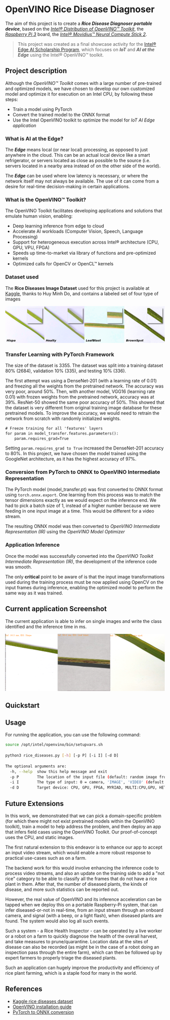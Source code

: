 [RiceDiseases]: images/RiceDiseases.png "Rice Diseases"
[Screenshot]: images/InferScreenshot.png "Current app infer screenshot"

# OpenVINO Rice Disease Diagnoser

The aim of this project is to create a ***Rice Disease Diagnoser portable device***, based on the _[Intel® Distribution of OpenVINO™ Toolkit](https://software.intel.com/en-us/openvino-toolkit)_, the _[Raspberry Pi 3](https://www.raspberrypi.org/products/raspberry-pi-3-model-b/)_ board, the _[Intel® Movidius™ Neural Compute Stick 2](https://software.intel.com/en-us/neural-compute-stick)_.

>This project was created as a final showcase activity for the [Intel® Edge AI Scholarship Program](https://www.udacity.com/scholarships/intel-edge-ai-scholarship), which focuses on ***IoT*** and ***AI at the Edge*** using the Intel® OpenVINO™ toolkit.

## Project description

Although the _OpenVINO™ Toolkit_ comes with a large number of pre-trained and optimized models, we have chosen to develop our own customized model and optimize it for execution on an Intel CPU, by following these steps:

- Train a model using PyTorch
- Convert the trained model to the ONNX format
- Use the Intel OpenVINO toolkit to optimize the model for _IoT AI Edge application_

### What is AI at the Edge?

The ***Edge*** means local (or near local) processing, as opposed to just anywhere in the cloud. This can be an actual local device like a smart refrigerator, or servers located as close as possible to the source (i.e. servers located in a nearby area instead of on the other side of the world).

The ***Edge*** can be used where low latency is necessary, or where the network itself may not always be available. The use of it can come from a desire for real-time decision-making in certain applications.

### What is the OpenVINO™ Toolkit?

The OpenVINO Toolkit facilitates developing applications and solutions that emulate human vision, enabling:

- Deep learning inference from edge to cloud
- Accelerate AI workloads (Computer Vision, Speech, Language Processing)
- Support for heterogeneous execution across Intel® architecture (CPU, GPU, VPU, FPGA)
- Speeds up time-to-market via library of functions and pre-optimized kernels
- Optimized calls for OpenCV or OpenCL™ kernels

### Dataset used

The **Rice Diseases Image Dataset** used for this project is available at [Kaggle](https://www.kaggle.com/minhhuy2810/rice-diseases-image-dataset/download), thanks to Huy Minh Do, and contains a labeled set of four type of images

![RiceDiseases]

### Transfer Learning with PyTorch Framework

The size of the dataset is 3355. The dataset was split into a training dataset 80% (2684), validation 10% (335), and testing 10% (336).

The first attempt was using a DenseNet-201 (with a learning rate of 0.01) and freezing all the weights from the pretrained network. The accuracy was very poor, around 50%. Then, with another model, VGG16 (learning rate 0.01) with frozen weights from the pretrained network, accuracy was at 39%. ResNet-50 showed the same poor accuracy of 50%. This showed that the dataset is very different from original training image database for these pretrained models. To improve the accuracy, we would need to retrain the network from scratch with randomly initialized weights.

```
# Freeze training for all 'features' layers
for param in model_transfer.features.parameters():
    param.requires_grad=True
```
Setting ```param.requires_grad to True``` increased the DenseNet-201 accuracy to 80%. In this project, we have chosen the model trained using the GoogleNet architecture, as it has the highest accuracy of 97%.

### Conversion from PyTorch to ONNX to OpenVINO Intermediate Representation

The PyTorch model (model_transfer.pt) was first converted to ONNX format using ```torch.onnx.export```. One learning from this process was to match the tensor dimensions exactly as we would expect on the inference end. We had to pick a batch size of 1, instead of a higher number because we were feeding in one input image at a time. This would be different for a video stream.

The resulting ONNX model was then converted to _OpenVINO Intermediate Representation (IR)_ using the _OpenVINO Model Optimizer_

### Application Inference

Once the model was successfully converted into the _OpenVINO Toolkit Intermediate Representation (IR)_, the development of the inference code was smooth.

The only **critical** point to be aware of is that the input image transformations used during the training process must be now applied using OpenCV on the input frames during inference, enabling the optimized model to perform the same way as it was trained.

## Current application Screenshot

The current application is able to infer on single images and write the class identified and the inference time in ms.

![Screenshot]

## Quickstart

## Usage

For running the application, you can use the following command:

```bash
source /opt/intel/openvino/bin/setupvars.sh

python3 rice_diseases.py [-h] [-p P] [-i I] [-d D]

The optional arguments are:
  -h, --help  show this help message and exit
  -p P        The location of the input file (default: random image from dataset)
  -i I        The type of input: 0 = camera, 'IMAGE', 'VIDEO' (default: 'IMAGE')
  -d D        Target device: CPU, GPU, FPGA, MYRIAD, MULTI:CPU,GPU, HETERO:FPGA, CPU (default: 'CPU')
```

## Future Extensions

In this work, we demonstrated that we can pick a domain-specific problem (for which there might not exist pretrained models within the OpenVINO toolkit), train a model to help address the problem, and then deploy an app that infers field cases using the OpenVINO Toolkit. Our proof-of-concept uses the CPU, and static images.

The first natural extension to this endeavor is to enhance our app to accept an input video stream, which would enable a more robust response to practical use-cases such as on a farm.

The backend work for this would involve enhancing the inference code to process video streams, and also an update on the training side to add a "not rice" category to be able to classify all the frames that do not have a rice plant in them. After that, the number of diseased plants, the kinds of disease, and more such statistics can be reported out.

However, the real value of OpenVINO and its inference acceleration can be tapped when we deploy this on a portable Raspberry-Pi system, that can infer diseased-or-not in real-time, from an input stream through an onboard camera, and signal (with a beep, or a light flash), when diseased plants are found. The system would also log all such events.

Such a system - a Rice Health Inspector - can be operated by a live worker or a robot on a farm to quickly diagnose the health of the overall harvest, and take measures to prune/quarantine. Location data at the sites of disease can also be recorded (as might be in the case of a robot doing an inspection pass through the entire farm), which can then be followed up by expert farmers to properly triage the diseased plants.

Such an application can hugely improve the productivity and efficiency of rice plant farming, which is a staple food for many in the world.

## References
- [Kaggle rice diseases dataset](https://www.kaggle.com/minhhuy2810/rice-diseases-image-dataset)
- [OpenVINO installation guide](https://docs.openvinotoolkit.org/latest/_docs_install_guides_installing_openvino_raspbian.html)
- [PyTorch to ONNX conversion](https://michhar.github.io/convert-pytorch-onnx/)
